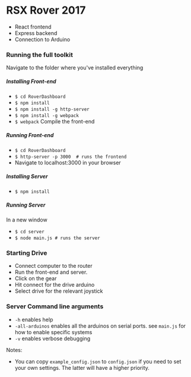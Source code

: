 # RSX Rover 2017
- React frontend
- Express backend
- Connection to Arduino

### Running the full toolkit
Navigate to the folder where you've installed everything
##### Installing Front-end
- ` $ cd RoverDashboard `
- ` $ npm install `
- ` $ npm install -g http-server `
- ` $ npm install -g webpack `
- ` $ webpack ` Compile the front-end

##### Running Front-end
- ` $ cd RoverDashboard `
- ` $ http-server -p 3000  # runs the frontend `
- Navigate to localhost:3000 in your browser

##### Installing Server
- ` $ npm install `

##### Running Server
In a new window
- ` $ cd server `
- ` $ node main.js # runs the server `

### Starting Drive
- Connect computer to the router
- Run the front-end and server.
- Click on the gear
- Hit connect for the drive arduino
- Select drive for the relevant joystick

### Server Command line arguments
- `-h` enables help
- `-all-arduinos` enables all the arduinos on serial ports. see `main.js` for how to enable specific systems
- `-v` enables verbose debugging

Notes:
- You can copy `example_config.json` to `config.json` if you need to set your own settings. The latter will have a higher priority.